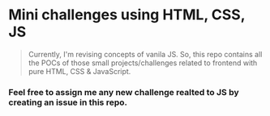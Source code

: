 # Mini challenges using HTML, CSS, JS

> Currently, I'm revising concepts of vanila JS. So, this repo contains all the POCs of those small projects/challenges related to frontend with pure HTML, CSS & JavaScript.

### Feel free to assign me any new challenge realted to JS by creating an issue in this repo.
